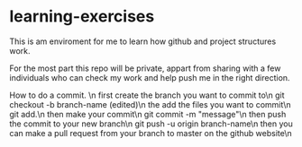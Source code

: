 # learning-exercises

This is am enviroment for me to learn how github and project structures work.

For the most part this repo will be private, appart from sharing with a few individuals who can check my work and help push me in the right direction.

How to do a commit.        \n
first create the branch you want to commit to\n
git checkout -b branch-name (edited)\n 
the add the files you want to commit\n
git add.\n
then make your commit\n
git commit -m "message"\n 
then push the commit to your new branch\n
git push -u origin branch-name\n
then you can make a pull request from your branch to master on the github website\n
